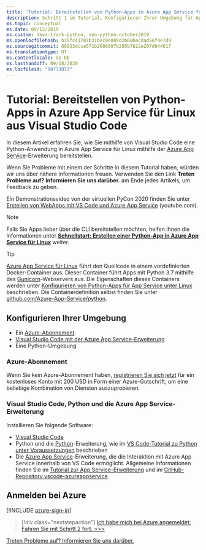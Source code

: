```yaml
---
title: 'Tutorial: Bereitstellen von Python-Apps in Azure App Service für Linux aus Visual Studio Code'
description: Schritt 1 im Tutorial, Konfigurieren Ihrer Umgebung für App Service
ms.topic: conceptual
ms.date: 09/12/2019
ms.custom: devx-track-python, seo-python-october2019
ms.openlocfilehash: b35fc41707b31bec8e889d2b60becdad56f4e7d9
ms.sourcegitcommit: 69933dcce571b2686897b295b7822e207d944617
ms.translationtype: HT
ms.contentlocale: de-DE
ms.lasthandoff: 09/18/2020
ms.locfileid: "90773073"
---
```

# <a name="tutorial-deploy-python-apps-to-azure-app-service-on-linux-from-visual-studio-code"></a>Tutorial: Bereitstellen von Python-Apps in Azure App Service für Linux aus Visual Studio Code

In diesem Artikel erfahren Sie, wie Sie mithilfe von Visual Studio Code eine Python-Anwendung in Azure App Service für Linux mithilfe der [Azure App Service](https://marketplace.visualstudio.com/items?itemName=ms-azuretools.vscode-azureappservice)-Erweiterung bereitstellen.

Wenn Sie Probleme mit einem der Schritte in diesem Tutorial haben, würden wir uns über nähere Informationen freuen. Verwenden Sie den Link **Treten Probleme auf? Informieren Sie uns darüber.** am Ende jedes Artikels, um Feedback zu geben.

Ein Demonstrationsvideo von der virtuellen PyCon 2020 finden Sie unter <a href="https://www.youtube.com/watch?v=dNVvFttc-sA&feature=youtu.be&ocid=AID3006292" target="_blank">Erstellen von WebApps mit VS Code und Azure App Service</a> (youtube.com).

> [!NOTE]
> Falls Sie Apps lieber über die CLI bereitstellen möchten, helfen Ihnen die Informationen unter **[Schnellstart: Erstellen einer Python-App in Azure App Service für Linux](/azure/app-service/quickstart-python)** weiter.

> [!TIP]
> [Azure App Service für Linux](/azure/app-service/overview#app-service-on-linux) führt den Quellcode in einem vordefinierten Docker-Container aus. Dieser Container führt Apps mit Python 3.7 mithilfe des [Gunicorn](https://gunicorn.org)-Webservers aus. Die Eigenschaften dieses Containers werden unter [Konfigurieren von Python-Apps für App Service unter Linux](/azure/app-service/configure-language-python) beschrieben. Die Containerdefinition selbst finden Sie unter [github.com/Azure-App-Service/python](https://github.com/Azure-App-Service/python/tree/master/3.7).

## <a name="configure-your-environment"></a>Konfigurieren Ihrer Umgebung

- Ein [Azure-Abonnement](#azure-subscription).
- [Visual Studio Code mit der Azure App Service-Erweiterung](#visual-studio-code-python-and-the-azure-app-service-extension)
- Eine Python-Umgebung

### <a name="azure-subscription"></a>Azure-Abonnement

Wenn Sie kein Azure-Abonnement haben, [registrieren Sie sich jetzt](https://azure.microsoft.com/free/?utm_source=campaign&utm_campaign=vscode-tutorial-appservice-extension&mktingSource=vscode-tutorial-appservice-extension) für ein kostenloses Konto mit 200 USD in Form einer Azure-Gutschrift, um eine beliebige Kombination von Diensten auszuprobieren.

### <a name="visual-studio-code-python-and-the-azure-app-service-extension"></a>Visual Studio Code, Python und die Azure App Service-Erweiterung

Installieren Sie folgende Software:

- [Visual Studio Code](https://code.visualstudio.com/)
- Python und die [Python](https://marketplace.visualstudio.com/items?itemName=ms-python.python)-Erweiterung, wie im [VS Code-Tutorial zu Python unter Voraussetzungen](https://code.visualstudio.com/docs/python/python-tutorial) beschrieben
- Die [Azure App Service](https://marketplace.visualstudio.com/items?itemName=ms-azuretools.vscode-azureappservice)-Erweiterung, die die Interaktion mit Azure App Service innerhalb von VS Code ermöglicht. Allgemeine Informationen finden Sie im [Tutorial zur App Service-Erweiterung](https://code.visualstudio.com/tutorials/app-service-extension/getting-started) und im [GitHub-Repository vscode-azureappservice](https://github.com/Microsoft/vscode-azureappservice).

## <a name="sign-in-to-azure"></a>Anmelden bei Azure

[!INCLUDE [azure-sign-in](includes/azure-sign-in.md)]

> [!div class="nextstepaction"]
> [Ich habe mich bei Azure angemeldet: Fahren Sie mit Schritt 2 fort. >>>](tutorial-deploy-app-service-on-linux-02.md)

[Treten Probleme auf? Informieren Sie uns darüber.](https://aka.ms/FlaskVSCQuickstartHelp)
